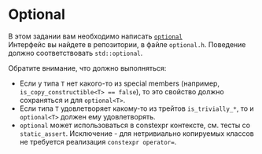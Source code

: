 # Optional

В этом задании вам необходимо написать [`optional`](https://en.cppreference.com/w/cpp/utility/optional/optional)  
Интерфейс вы найдете в репозитории, в файле `optional.h`. Поведение должно соответствовать `std::optional`.

Обратите внимание, что должно выполняться:
- Если у типа `T` нет какого-то из special members (например, `is_copy_constructible<T> == false`), то это свойство должно сохраняться и для `optional<T>`.
- Если типа `T` удовлетворяет какому-то из трейтов `is_trivially_*`, то и `optional<T>` должен ему удовлетворять.
- `optional` может использоваться в constexpr контексте, см. тесты со `static_assert`. Исключение - для нетривиально копируемых классов не требуется реализация `constexpr operator=`. 

